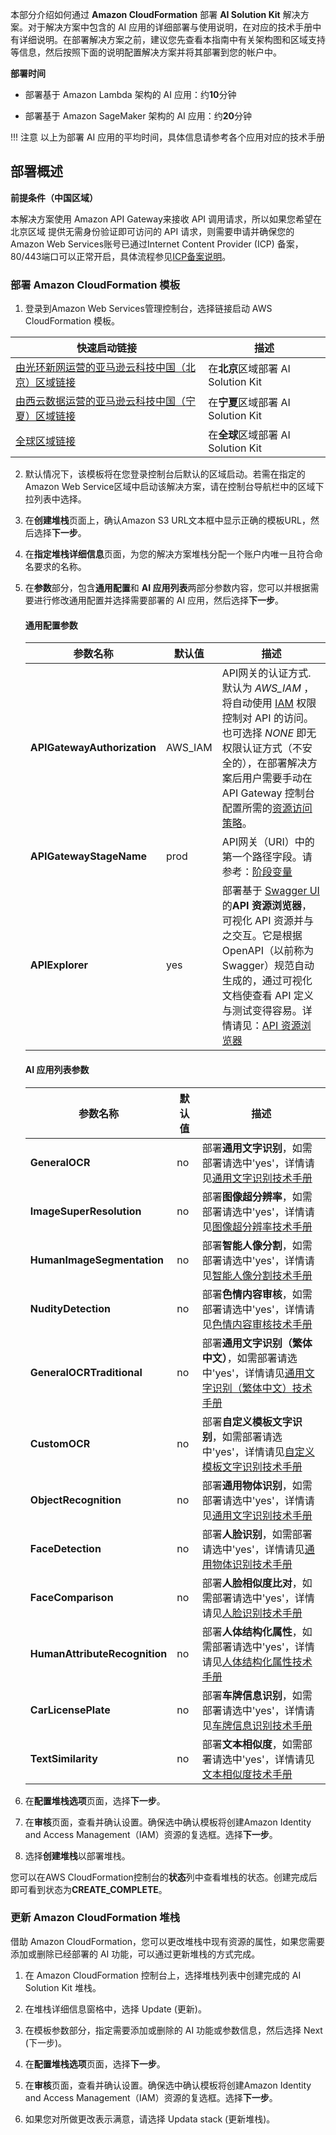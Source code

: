 本部分介绍如何通过 **Amazon CloudFormation** 部署 **AI Solution Kit** 解决方案。对于解决方案中包含的 AI 应用的详细部署与使用说明，在对应的技术手册中有详细说明。在部署解决方案之前，建议您先查看本指南中有关架构图和区域支持等信息，然后按照下面的说明配置解决方案并将其部署到您的帐户中。

**部署时间**

- 部署基于 Amazon Lambda 架构的 AI 应用：约**10**分钟

- 部署基于 Amazon SageMaker 架构的 AI 应用：约**20**分钟

!!! 注意
    以上为部署 AI 应用的平均时间，具体信息请参考各个应用对应的技术手册

## 部署概述

**前提条件（中国区域）**

本解决方案使用 Amazon API Gateway来接收 API 调用请求，所以如果您希望在 北京区域 提供无需身份验证即可访问的 API 请求，则需要申请并确保您的Amazon Web Services账号已通过Internet Content Provider (ICP) 备案，80/443端口可以正常开启，具体流程参见[ICP备案说明](https://s3.cn-north-1.amazonaws.com.cn/sinnetcloud/ICP+recordal/ICP%E5%A4%87%E6%A1%88%E8%AF%B4%E6%98%8E.pdf)。

### 部署 Amazon CloudFormation 模板

1. 登录到Amazon Web Services管理控制台，选择链接启动 AWS CloudFormation 模板。

| 快速启动链接 | 描述 |
| ---------- | --- |
| [由光环新网运营的亚马逊云科技中国（北京）区域链接][template-china1] |  在**北京**区域部署 AI Solution Kit |
| [由西云数据运营的亚马逊云科技中国（宁夏）区域链接][template-china2] |  在**宁夏**区域部署 AI Solution Kit |
| [全球区域链接][template-global] |  在**全球**区域部署 AI Solution Kit  |

2. 默认情况下，该模板将在您登录控制台后默认的区域启动。若需在指定的Amazon Web Service区域中启动该解决方案，请在控制台导航栏中的区域下拉列表中选择。

3. 在**创建堆栈**页面上，确认Amazon S3 URL文本框中显示正确的模板URL，然后选择**下一步**。

4. 在**指定堆栈详细信息**页面，为您的解决方案堆栈分配一个账户内唯一且符合命名要求的名称。

5. 在**参数**部分，包含**通用配置**和 **AI 应用列表**两部分参数内容，您可以并根据需要进行修改通用配置并选择需要部署的 AI 应用，然后选择**下一步**。

    #### **通用配置参数**

    |  参数名称   |  默认值 |  描述 |
    |  ----------  | ---------| -----------  |
    | **APIGatewayAuthorization**  | AWS_IAM  | API网关的认证方式. 默认为 *AWS_IAM* ，将自动使用 [IAM](https://docs.aws.amazon.com/zh_cn/apigateway/latest/developerguide/permissions.html) 权限控制对 API 的访问。也可选择 *NONE* 即无权限认证方式（不安全的），在部署解决方案后用户需要手动在 API Gateway 控制台配置所需的[资源访问策略](https://docs.aws.amazon.com/zh_cn/apigateway/latest/developerguide/apigateway-control-access-to-api.html)。|
    | **APIGatewayStageName**    | prod    | API网关（URI）中的第一个路径字段。请参考：[阶段变量](https://docs.aws.amazon.com/zh_cn/apigateway/latest/developerguide/stage-variables.html) |
    | **APIExplorer**  | yes  | 部署基于 [Swagger UI](https://swagger.io/tools/swagger-ui/) 的**API 资源浏览器**，可视化 API 资源并与之交互。它是根据 OpenAPI（以前称为 Swagger）规范自动生成的，通过可视化文档使查看 API 定义与测试变得容易。详情请见：[API 资源浏览器](api-explorer-zh.md) |

    #### **AI 应用列表参数**

    |  参数名称   |  默认值 |  描述 |
    |  ----------  | ---------| -----------  |
    | **GeneralOCR**  | no  | 部署**通用文字识别**，如需部署请选中'yes'，详情请见[通用文字识别技术手册](deploy-general-ocr-zh.md) |
    | **ImageSuperResolution**  | no  | 部署**图像超分辨率**，如需部署请选中'yes'，详情请见[图像超分辨率技术手册](deploy-image-super-resolution-zh.md) |
    | **HumanImageSegmentation**  | no  | 部署**智能人像分割**，如需部署请选中'yes'，详情请见[智能人像分割技术手册](deploy-human-image-segmentation-zh.md) |
    | **NudityDetection**  | no  | 部署**色情内容审核**，如需部署请选中'yes'，详情请见[色情内容审核技术手册](deploy-nudity-detection-zh.md) |
    | **GeneralOCRTraditional**  | no  | 部署**通用文字识别（繁体中文）**，如需部署请选中'yes'，详情请见[通用文字识别（繁体中文）技术手册](deploy-general-ocr-traditional-zh.md) |
    | **CustomOCR**  | no  | 部署**自定义模板文字识别**，如需部署请选中'yes'，详情请见[自定义模板文字识别技术手册](deploy-custom-ocr-zh.md) |
    | **ObjectRecognition**  | no  | 部署**通用物体识别**，如需部署请选中'yes'，详情请见[通用文字识别技术手册](deploy-object-recognition-zh.md) |
    | **FaceDetection**  | no  | 部署**人脸识别**，如需部署请选中'yes'，详情请见[通用物体识别技术手册](deploy-face-detection-zh.md) |
    | **FaceComparison**  | no  | 部署**人脸相似度比对**，如需部署请选中'yes'，详情请见[人脸识别技术手册](deploy-face-comparison-zh.md) |
    | **HumanAttributeRecognition**  | no  | 部署**人体结构化属性**，如需部署请选中'yes'，详情请见[人体结构化属性技术手册](deploy-human-attribute-recognition-zh.md) |
    | **CarLicensePlate**  | no  | 部署**车牌信息识别**，如需部署请选中'yes'，详情请见[车牌信息识别技术手册](deploy-car-license-plate-zh.md) |
    | **TextSimilarity**  | no  | 部署**文本相似度**，如需部署请选中'yes'，详情请见[文本相似度技术手册](deploy-text_similarity-zh.md) |

6. 在**配置堆栈选项**页面，选择**下一步**。

7. 在**审核**页面，查看并确认设置。确保选中确认模板将创建Amazon Identity and Access Management（IAM）资源的复选框。选择**下一步**。

8. 选择**创建堆栈**以部署堆栈。

您可以在AWS CloudFormation控制台的**状态**列中查看堆栈的状态。创建完成后即可看到状态为**CREATE_COMPLETE**。

### 更新 Amazon CloudFormation 堆栈

借助 Amazon CloudFormation，您可以更改堆栈中现有资源的属性，如果您需要添加或删除已经部署的 AI 功能，可以通过更新堆栈的方式完成。

1. 在 Amazon CloudFormation 控制台上，选择堆栈列表中创建完成的 AI Solution Kit 堆栈。

2. 在堆栈详细信息窗格中，选择 Update (更新)。

3. 在模板参数部分，指定需要添加或删除的 AI 功能或参数信息，然后选择 Next (下一步)。

4. 在**配置堆栈选项**页面，选择**下一步**。

5. 在**审核**页面，查看并确认设置。确保选中确认模板将创建Amazon Identity and Access Management（IAM）资源的复选框。选择**下一步**。

6. 如果您对所做更改表示满意，请选择 Updata stack (更新堆栈)。

[template-china1]:https://cn-north-1.console.amazonaws.cn/cloudformation/home?region=cn-north-1#/stacks/create/template?stackName=AIKitsInferOCRStack&templateURL=https://aws-gcr-solutions.s3.cn-north-1.amazonaws.com.cn/Aws-gcr-ai-solution-kit/v1.2.0/AI-Solution-Kit.template

[template-china2]:https://cn-northwest-1.console.amazonaws.cn/cloudformation/home?region=cn-northwest-1#/stacks/create/template?stackName=AIKitsInferOCRStack&templateURL=https://aws-gcr-solutions.s3.cn-north-1.amazonaws.com.cn/Aws-gcr-ai-solution-kit/v1.2.0/AI-Solution-Kit.template

[template-global]: https://console.aws.amazon.com/cloudformation/home?region=us-east-1#/stacks/create/template?stackName=AIKitsInferOCRStack&templateURL=https://aws-gcr-solutions.s3.amazonaws.com/Aws-gcr-ai-solution-kit/v1.2.0/AI-Solution-Kit.template
